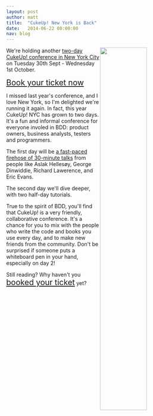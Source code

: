 ```yaml
---
layout: post
author: matt
title:  "CukeUp! New York is Back"
date:   2014-06-22 00:00:00
nav: blog
---
```


<img src="/images/cukeup-london-2014-collaboration.jpg" style="float:right; width:50%">

We're holding another [two-day CukeUp! conference in New York City](https://skillsmatter.com/conferences/1881-cukeup-nyc-2014) on Tuesday 30th Sept - Wednesday 1st October.

<a href="https://skillsmatter.com/conferences/1881-cukeup-nyc-2014" style="font-size:1.5em" class="btn btn-lg btn-success">Book your ticket now</a>

I missed last year's conference, and I love New York, so I'm delighted we're running it again. In fact, this year CukeUp! NYC has grown to two days. It's a fun and informal conference for everyone involed in BDD: product owners, business analysts, testers and programmers.

The first day will be [a fast-paced firehose of 30-minute talks](https://skillsmatter.com/conferences/1881-cukeup-nyc-2014#program) from people like Aslak Hellesøy, George Dinwiddie, Richard Lawerence, and Eric Evans.

The second day we'll dive deeper, with two half-day tutorials.

True to the spirit of BDD, you'll find that CukeUp! is a very friendly, collaborative conference. It's a chance for you to mix with the people who write the code and books you use every day, and to make new friends from the community. Don't be surprised if someone puts a whiteboard pen in your hand, especially on day 2!

Still reading? Why haven't you 
<a href="https://skillsmatter.com/conferences/1881-cukeup-nyc-2014" style="font-size:1.5em">booked your ticket</a> yet?
